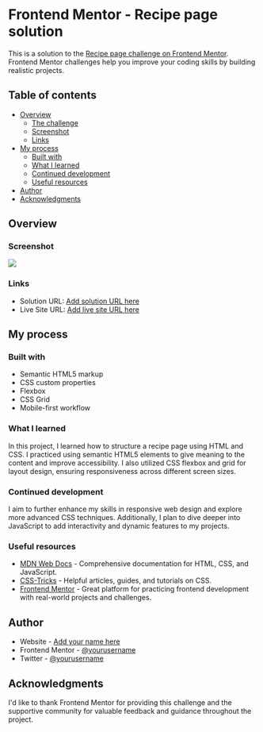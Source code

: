# Frontend Mentor - Recipe page solution

This is a solution to the [Recipe page challenge on Frontend Mentor](https://www.frontendmentor.io/challenges/recipe-page-KiTsR8QQKm). Frontend Mentor challenges help you improve your coding skills by building realistic projects. 

## Table of contents

- [Overview](#overview)
  - [The challenge](#the-challenge)
  - [Screenshot](#screenshot)
  - [Links](#links)
- [My process](#my-process)
  - [Built with](#built-with)
  - [What I learned](#what-i-learned)
  - [Continued development](#continued-development)
  - [Useful resources](#useful-resources)
- [Author](#author)
- [Acknowledgments](#acknowledgments)

## Overview

### Screenshot

![](./screenshot.jpg)

### Links

- Solution URL: [Add solution URL here](https://your-solution-url.com)
- Live Site URL: [Add live site URL here](https://your-live-site-url.com)

## My process

### Built with

- Semantic HTML5 markup
- CSS custom properties
- Flexbox
- CSS Grid
- Mobile-first workflow

### What I learned

In this project, I learned how to structure a recipe page using HTML and CSS. I practiced using semantic HTML5 elements to give meaning to the content and improve accessibility. I also utilized CSS flexbox and grid for layout design, ensuring responsiveness across different screen sizes.

### Continued development

I aim to further enhance my skills in responsive web design and explore more advanced CSS techniques. Additionally, I plan to dive deeper into JavaScript to add interactivity and dynamic features to my projects.

### Useful resources

- [MDN Web Docs](https://developer.mozilla.org/en-US/) - Comprehensive documentation for HTML, CSS, and JavaScript.
- [CSS-Tricks](https://css-tricks.com/) - Helpful articles, guides, and tutorials on CSS.
- [Frontend Mentor](https://www.frontendmentor.io/) - Great platform for practicing frontend development with real-world projects and challenges.

## Author

- Website - [Add your name here](https://www.your-site.com)
- Frontend Mentor - [@yourusername](https://www.frontendmentor.io/profile/yourusername)
- Twitter - [@yourusername](https://www.twitter.com/yourusername)

## Acknowledgments

I'd like to thank Frontend Mentor for providing this challenge and the supportive community for valuable feedback and guidance throughout the project.
